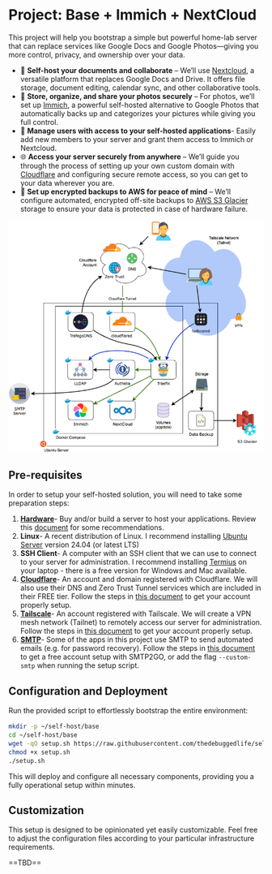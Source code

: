 # Project: Base + Immich + NextCloud

This project will help you bootstrap a simple but powerful home-lab server that can replace services like Google Docs and Google Photos—giving you more control, privacy, and ownership over your data.

- 📂 **Self-host your documents and collaborate** – We’ll use [Nextcloud](https://nextcloud.com/), a versatile platform that replaces Google Docs and Drive. It offers file storage, document editing, calendar sync, and other collaborative tools.
- 📸 **Store, organize, and share your photos securely** – For photos, we’ll set up [Immich](https://immich.app/), a powerful self-hosted alternative to Google Photos that automatically backs up and categorizes your pictures while giving you full control.
- 👥 **Manage users with access to your self-hosted applications**- Easily add new members to your server and grant them access to Immich or Nextcloud.
- 🌐 **Access your server securely from anywhere** – We’ll guide you through the process of setting up your own custom domain with [Cloudflare](https://www.cloudflare.com/products/registrar/) and configuring secure remote access, so you can get to your data wherever you are.
- 🔄 **Set up encrypted backups to AWS for peace of mind** – We’ll configure automated, encrypted off-site backups to [AWS S3 Glacier](https://aws.amazon.com/s3/storage-classes/glacier/) storage to ensure your data is protected in case of hardware failure.

![](./services.drawio.png)

## Pre-requisites

In order to setup your self-hosted solution, you will need to take some preparation steps:

1. **[Hardware](docs/hardware.md)**- Buy and/or build a server to host your applications. Review this [document]((docs/hardware.md)) for some recommendations.
2. **Linux**- A recent distribution of Linux. I recommend installing [Ubuntu Server](https://ubuntu.com/download/server) version 24.04 (or latest LTS)
3. **SSH Client**- A computer with an SSH client that we can use to connect to your server for administration. I recommend installing [Termius](https://termius.com/) on your laptop - there is a free version for Windows and Mac available.
4. **[Cloudflare](docs/cloudflare.md)**- An account and domain registered with Cloudflare. We will also use their DNS and Zero Trust Tunnel services which are included in their FREE tier. Follow the steps in [this document]((docs/cloudflare.md)) to get your account properly setup.
5. **[Tailscale](docs/tailscale.md)**- An account registered with Tailscale. We will create a VPN mesh network (Tailnet) to remotely access our server for administration. Follow the steps in [this document]((docs/tailscale.md)) to get your account properly setup.
6. **[SMTP](docs/smtp.md)**- Some of the apps in this project use SMTP to send automated emails (e.g. for password recovery). Follow the steps in [this document]((docs/tailscale.md)) to get a free account setup with SMTP2GO, or add the flag `--custom-smtp` when running the setup script.

## Configuration and Deployment

Run the provided script to effortlessly bootstrap the entire environment:

```bash
mkdir -p ~/self-host/base
cd ~/self-host/base
wget -qO setup.sh https://raw.githubusercontent.com/thedebuggedlife/selfhost-bootstrap/refs/heads/main/projects/base-immich-nextcloud/setup.sh
chmod +x setup.sh
./setup.sh
```

This will deploy and configure all necessary components, providing you a fully operational setup within minutes.

## Customization

This setup is designed to be opinionated yet easily customizable. Feel free to adjust the configuration files according to your particular infrastructure requirements.

==TBD==